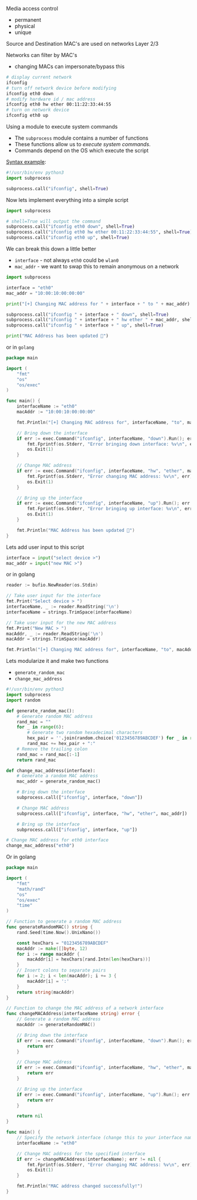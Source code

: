 Media access control
 - permanent
 - physical
 - unique

Source and Destination MAC's are used on networks Layer 2/3

Networks can filter by MAC's
 - changing MACs can impersonate/bypass this

```sh
# display current network
ifconfig
# turn off network device before modifying
ifconfig eth0 down
# modify hardware id / mac address
ifconfig eth0 hw ether 00:11:22:33:44:55
# turn on network device 
ifconfig eth0 up
```

Using a module to execute system commands
 - The `subprocess` module contains a number of functions
 - These functions allow us to *execute system commands*.
 - Commands depend on the OS which execute the script

[Syntax example](https://docs.python.org/3/library/subprocess.html):
```python
#!/usr/bin/env python3
import subprocess

subprocess.call("ifconfig", shell=True)
```

Now lets implement everything into a simple script

```python
import subprocess

# shell=True will output the command
subprocess.call("ifconfig eth0 down", shell=True)
subprocess.call("ifconfig eth0 hw ether 00:11:22:33:44:55", shell=True)
subprocess.call("ifconfig eth0 up", shell=True)
```

We can break this down a little better
 - `interface` - not always `eth0` could be `wlan0`
 - `mac_addr` - we want to swap this to remain anonymous on a network

```python
import subprocess

interface = "eth0"
mac_addr = "10:00:10:00:00:00"

print("[+] Changing MAC address for " + interface + " to " + mac_addr)

subprocess.call("ifconfig " + interface + " down", shell=True)
subprocess.call("ifconfig " + interface + " hw ether " + mac_addr, shell=True)
subprocess.call("ifconfig " + interface + " up", shell=True)

print("MAC Address has been updated 🎉")
```

or in `golang`

```go
package main

import (
	"fmt"
	"os"
	"os/exec"
)

func main() {
	interfaceName := "eth0"
	macAddr := "10:00:10:00:00:00"

	fmt.Println("[+] Changing MAC address for", interfaceName, "to", macAddr)

	// Bring down the interface
	if err := exec.Command("ifconfig", interfaceName, "down").Run(); err != nil {
		fmt.Fprintf(os.Stderr, "Error bringing down interface: %v\n", err)
		os.Exit(1)
	}

	// Change MAC address
	if err := exec.Command("ifconfig", interfaceName, "hw", "ether", macAddr).Run(); err != nil {
		fmt.Fprintf(os.Stderr, "Error changing MAC address: %v\n", err)
		os.Exit(1)
	}

	// Bring up the interface
	if err := exec.Command("ifconfig", interfaceName, "up").Run(); err != nil {
		fmt.Fprintf(os.Stderr, "Error bringing up interface: %v\n", err)
		os.Exit(1)
	}

	fmt.Println("MAC Address has been updated 🎉")
}
```

Lets add user input to this script

```python
interface = input("select device >")
mac_addr = input("new MAC >")
```

or in golang

```go
reader := bufio.NewReader(os.Stdin) 

// Take user input for the interface 
fmt.Print("Select device > ") 
interfaceName, _ := reader.ReadString('\n') 
interfaceName = strings.TrimSpace(interfaceName) 

// Take user input for the new MAC address 
fmt.Print("New MAC > ") 
macAddr, _ := reader.ReadString('\n') 
macAddr = strings.TrimSpace(macAddr) 

fmt.Println("[+] Changing MAC address for", interfaceName, "to", macAddr)
```


Lets modularize it and make two functions
 - `generate_random_mac`
 - `change_mac_address`

```python
#!/usr/bin/env python3
import subprocess
import random

def generate_random_mac():
    # Generate random MAC address
    rand_mac = ""
    for _ in range(6):
        # Generate two random hexadecimal characters
        hex_pair = ''.join(random.choice('0123456789ABCDEF') for _ in range(2))
        rand_mac += hex_pair + ":"
    # Remove the trailing colon
    rand_mac = rand_mac[:-1]
    return rand_mac

def change_mac_address(interface):
    # Generate a random MAC address
    mac_addr = generate_random_mac()

    # Bring down the interface
    subprocess.call(["ifconfig", interface, "down"])

    # Change MAC address
    subprocess.call(["ifconfig", interface, "hw", "ether", mac_addr])

    # Bring up the interface
    subprocess.call(["ifconfig", interface, "up"])

# Change MAC address for eth0 interface
change_mac_address("eth0")
```


Or in golang

```go
package main

import (
	"fmt"
	"math/rand"
	"os"
	"os/exec"
	"time"
)

// Function to generate a random MAC address
func generateRandomMAC() string {
	rand.Seed(time.Now().UnixNano())

	const hexChars = "0123456789ABCDEF"
	macAddr := make([]byte, 12)
	for i := range macAddr {
		macAddr[i] = hexChars[rand.Intn(len(hexChars))]
	}
	// Insert colons to separate pairs
	for i := 2; i < len(macAddr); i += 3 {
		macAddr[i] = ':'
	}
	return string(macAddr)
}

// Function to change the MAC address of a network interface
func changeMACAddress(interfaceName string) error {
	// Generate a random MAC address
	macAddr := generateRandomMAC()

	// Bring down the interface
	if err := exec.Command("ifconfig", interfaceName, "down").Run(); err != nil {
		return err
	}

	// Change MAC address
	if err := exec.Command("ifconfig", interfaceName, "hw", "ether", macAddr).Run(); err != nil {
		return err
	}

	// Bring up the interface
	if err := exec.Command("ifconfig", interfaceName, "up").Run(); err != nil {
		return err
	}

	return nil
}

func main() {
	// Specify the network interface (change this to your interface name)
	interfaceName := "eth0"

	// Change MAC address for the specified interface
	if err := changeMACAddress(interfaceName); err != nil {
		fmt.Fprintf(os.Stderr, "Error changing MAC address: %v\n", err)
		os.Exit(1)
	}

	fmt.Println("MAC address changed successfully!")
}
```

